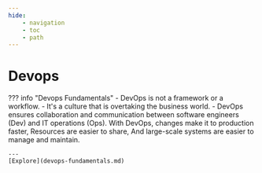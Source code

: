 ```yaml
---
hide:
    - navigation
    - toc
    - path
---
```


# Devops

??? info "Devops Fundamentals"
    - DevOps is not a framework or a workflow. 
    - It's a culture that is overtaking the business world. 
    - DevOps ensures collaboration and communication between software engineers (Dev) and IT operations (Ops). With DevOps, changes make it to production faster, Resources are easier to share, And large-scale systems are easier to manage and maintain.

    ---
    [Explore](devops-fundamentals.md)